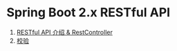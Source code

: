 # Spring Boot 2.x RESTful API

1. [RESTful API 介绍 & RestController](https://www.cnblogs.com/victorbu/p/10653865.html)
1. [校验](https://www.cnblogs.com/victorbu/p/10654727.html)


